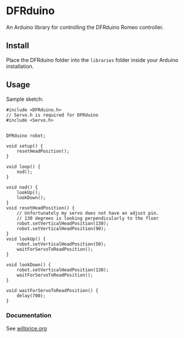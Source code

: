 # DFRduino
An Arduino library for controlling the DFRduino Romeo controller.

## Install
Place the DFRduino folder into the `libraries` folder inside your Arduino
installation.

## Usage
Sample sketch:
```
#include <DFRduino.h>
// Servo.h is required for DFRduino 
#include <Servo.h>


DFRduino robot;

void setup() {
    resetHeadPosition();
}

void loop() {
    nod();
}

void nod() {
    lookUp();
    lookDown();
}
void resetHeadPosition() {
    // Unfortunately my servo does not have an adjust pin.
    // 130 degrees is looking perpendicularly to the floor
    robot.setVerticalHeadPosition(130);
    robot.setVerticalHeadPosition(90);
}
void lookUp() {
    robot.setVerticalHeadPosition(50);
    waitForServoToReadPosition();
}

void lookDown() {
    robot.setVerticalHeadPosition(130);
    waitForServoToReadPosition();
}

void waitForServoToReadPosition() {
    delay(700);
}
```

### Documentation
See [willprice.org](http://willprice.org/notes/dfduino/doc)
